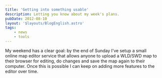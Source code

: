```yaml
---
title: 'Getting into something usable'
description: Letting you know about my week's plans.
pubDate: 2012-08-10
layout: '$layouts/BlogEnglish.astro'
tags:
    - news
    - tools
---
```


My weekend has a clear goal: by the end of Sunday I've setup a small online map editor service that allows anyone to upload a WLD/SWD map to their browser for editing, do changes and save the map again to their computer. Once this is possible I can keep on adding more features to the editor over time.

